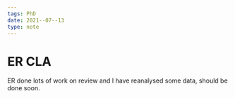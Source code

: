 ```yaml
---
tags: PhD
date: 2021--07--13
type: note
---
```


# ER CLA

ER done lots of work on review and I have reanalysed some data, should be done soon.
